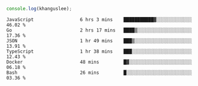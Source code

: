 ```js
console.log(khanguslee);
```

<!--START_SECTION:waka-->

```text
JavaScript                 6 hrs 3 mins    ███████████▓░░░░░░░░░░░░░   46.02 %
Go                         2 hrs 17 mins   ████▒░░░░░░░░░░░░░░░░░░░░   17.36 %
JSON                       1 hr 49 mins    ███▒░░░░░░░░░░░░░░░░░░░░░   13.91 %
TypeScript                 1 hr 38 mins    ███░░░░░░░░░░░░░░░░░░░░░░   12.43 %
Docker                     48 mins         █▓░░░░░░░░░░░░░░░░░░░░░░░   06.18 %
Bash                       26 mins         █░░░░░░░░░░░░░░░░░░░░░░░░   03.36 %
```

<!--END_SECTION:waka-->

<!--
**khanguslee/khanguslee** is a ✨ _special_ ✨ repository because its `README.md` (this file) appears on your GitHub profile.

Here are some ideas to get you started:

- 🔭 I’m currently working on ...
- 🌱 I’m currently learning ...
- 👯 I’m looking to collaborate on ...
- 🤔 I’m looking for help with ...
- 💬 Ask me about ...
- 📫 How to reach me: ...
- 😄 Pronouns: ...
- ⚡ Fun fact: ...
-->

